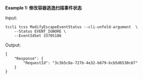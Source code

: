 **Example 1: 修改容器逃逸扫描事件状态**



Input: 

```
tccli tcss ModifyEscapeEventStatus --cli-unfold-argument  \
    --Status EVENT_IGNORE \
    --EventIdSet 33705186
```

Output: 
```
{
    "Response": {
        "RequestId": "3c3b5c8a-727b-4e32-b679-bcb5d6530c67"
    }
}
```

